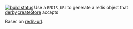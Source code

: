 [![build status](https://secure.travis-ci.org/ariofrio/derby-redis-url.png)](http://travis-ci.org/ariofrio/derby-redis-url)
Use a `REDIS_URL` to generate a redis object that [derby][].[createStore][] accepts

  [derby]: https://github.com/codeparty/derby
  [createStore]: https://github.com/codeparty/racer/blob/master/src/racer.coffee#L32

Based on [redis-url][].

  [redis-url]: https://github.com/ddollar/redis-url
 